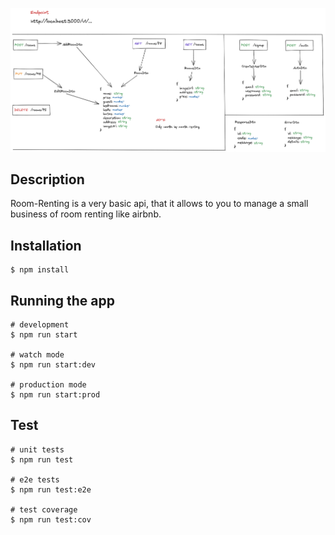 <p align="center">
  <img src="utils/model.png" alt="Room Renting Schema" />
</p>

## Description

Room-Renting is a very basic api, that it allows to you to manage a small business of room renting like airbnb.

## Installation

```shell
$ npm install
```

## Running the app

```shell
# development
$ npm run start

# watch mode
$ npm run start:dev

# production mode
$ npm run start:prod
```

## Test

```shell
# unit tests
$ npm run test

# e2e tests
$ npm run test:e2e

# test coverage
$ npm run test:cov
```
